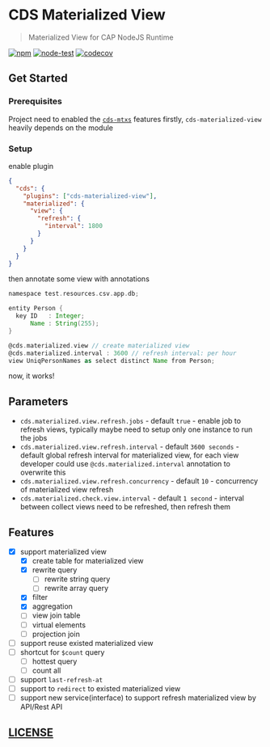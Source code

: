 # CDS Materialized View

> Materialized View for CAP NodeJS Runtime

[![npm](https://img.shields.io/npm/v/cds-materialized-view)](https://www.npmjs.com/package/cds-materialized-view)
[![node-test](https://github.com/Soontao/cds-materialized-view/actions/workflows/nodejs.yml/badge.svg)](https://github.com/Soontao/cds-materialized-view/actions/workflows/nodejs.yml)
[![codecov](https://codecov.io/gh/Soontao/cds-materialized-view/branch/main/graph/badge.svg?token=xzBkWloYNR)](https://codecov.io/gh/Soontao/cds-materialized-view)

## Get Started

### Prerequisites

Project need to enabled the [`cds-mtxs`](https://cap.cloud.sap/docs/guides/multitenancy/mtxs) features firstly, `cds-materialized-view` heavily depends on the module

### Setup

enable plugin

```json
{
  "cds": {
    "plugins": ["cds-materialized-view"],
    "materialized": {
      "view": {
        "refresh": {
          "interval": 1800
        }
      }
    }
  }
}
```

then annotate some view with annotations

```groovy
namespace test.resources.csv.app.db;

entity Person {
  key ID   : Integer;
      Name : String(255);
}

@cds.materialized.view // create materialized view
@cds.materialized.interval : 3600 // refresh interval: per hour
view UniqPersonNames as select distinct Name from Person;
```

now, it works!

## Parameters

- `cds.materialized.view.refresh.jobs` - default `true` - enable job to refresh views, typically maybe need to setup only one instance to run the jobs
- `cds.materialized.view.refresh.interval` - default `3600 seconds` - default global refresh interval for materialized view, for each view developer could use `@cds.materialized.interval` annotation to overwrite this
- `cds.materialized.view.refresh.concurrency` - default `10` - concurrency of materialized view refresh
- `cds.materialized.check.view.interval` - default `1 second` - interval between collect views need to be refreshed, then refresh them

## Features

- [x] support materialized view
  - [x] create table for materialized view
  - [x] rewrite query
    - [ ] rewrite string query
    - [ ] rewrite array query
  - [x] filter
  - [x] aggregation
  - [ ] view join table
  - [ ] virtual elements
  - [ ] projection join
- [ ] support reuse existed materialized view
- [ ] shortcut for `$count` query
  - [ ] hottest query
  - [ ] count all
- [ ] support `last-refresh-at`
- [ ] support to `redirect` to existed materialized view
- [ ] support new service(interface) to support refresh materialized view by API/Rest API

## [LICENSE](./LICENSE)
